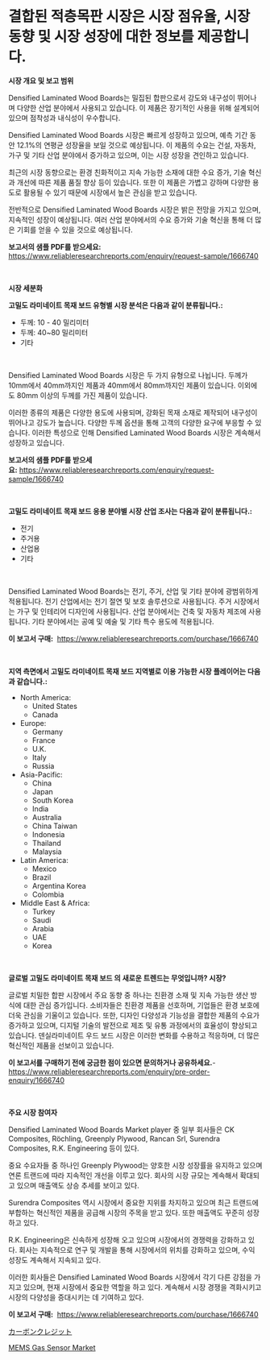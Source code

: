 <p><h1>결합된 적층목판 시장은 시장 점유율, 시장 동향 및 시장 성장에 대한 정보를 제공합니다.</h1></p><p><strong>시장 개요 및 보고 범위</strong></p>
<p><p>Densified Laminated Wood Boards는 밀집된 합판으로서 강도와 내구성이 뛰어나며 다양한 산업 분야에서 사용되고 있습니다. 이 제품은 장기적인 사용을 위해 설계되어 있으며 점착성과 내식성이 우수합니다.</p><p>Densified Laminated Wood Boards 시장은 빠르게 성장하고 있으며, 예측 기간 동안 12.1%의 연평균 성장율을 보일 것으로 예상됩니다. 이 제품의 수요는 건설, 자동차, 가구 및 기타 산업 분야에서 증가하고 있으며, 이는 시장 성장을 견인하고 있습니다.</p><p>최근의 시장 동향으로는 환경 친화적이고 지속 가능한 소재에 대한 수요 증가, 기술 혁신과 개선에 따른 제품 품질 향상 등이 있습니다. 또한 이 제품은 가볍고 강하며 다양한 용도로 활용될 수 있기 때문에 시장에서 높은 관심을 받고 있습니다.</p><p>전반적으로 Densified Laminated Wood Boards 시장은 밝은 전망을 가지고 있으며, 지속적인 성장이 예상됩니다. 여러 산업 분야에서의 수요 증가와 기술 혁신을 통해 더 많은 기회를 얻을 수 있을 것으로 예상됩니다.</p></p>
<p><strong>보고서의 샘플 PDF를 받으세요:</strong> <a href="https://www.reliableresearchreports.com/enquiry/request-sample/1666740">https://www.reliableresearchreports.com/enquiry/request-sample/1666740</a></p>
<p>&nbsp;</p>
<p><strong>시장 세분화</strong></p>
<p><strong>고밀도 라미네이트 목재 보드 유형별 시장 분석은 다음과 같이 분류됩니다.:</strong></p>
<p><ul><li>두께: 10 - 40 밀리미터</li><li>두께: 40~80 밀리미터</li><li>기타</li></ul></p>
<p>&nbsp;</p>
<p><p>Densified Laminated Wood Boards 시장은 두 가지 유형으로 나뉩니다. 두께가 10mm에서 40mm까지인 제품과 40mm에서 80mm까지인 제품이 있습니다. 이외에도 80mm 이상의 두께를 가진 제품이 있습니다. </p><p>이러한 종류의 제품은 다양한 용도에 사용되며, 강화된 목재 소재로 제작되어 내구성이 뛰어나고 강도가 높습니다. 다양한 두께 옵션을 통해 고객의 다양한 요구에 부응할 수 있습니다. 이러한 특성으로 인해 Densified Laminated Wood Boards 시장은 계속해서 성장하고 있습니다.</p></p>
<p><strong>보고서의 샘플 PDF를 받으세요:</strong>&nbsp;<a href="https://www.reliableresearchreports.com/enquiry/request-sample/1666740">https://www.reliableresearchreports.com/enquiry/request-sample/1666740</a></p>
<p>&nbsp;</p>
<p><strong> 고밀도 라미네이트 목재 보드 응용 분야별 시장 산업 조사는 다음과 같이 분류됩니다.:</strong></p>
<p><ul><li>전기</li><li>주거용</li><li>산업용</li><li>기타</li></ul></p>
<p>&nbsp;</p>
<p><p>Densified Laminated Wood Boards는 전기, 주거, 산업 및 기타 분야에 광범위하게 적용됩니다. 전기 산업에서는 전기 절연 및 보호 솔루션으로 사용됩니다. 주거 시장에서는 가구 및 인테리어 디자인에 사용됩니다. 산업 분야에서는 건축 및 자동차 제조에 사용됩니다. 기타 분야에서는 공예 및 예술 및 기타 특수 용도에 적용됩니다.</p></p>
<p><strong>이 보고서 구매:</strong>&nbsp; <a href="https://www.reliableresearchreports.com/purchase/1666740">https://www.reliableresearchreports.com/purchase/1666740</a></p>
<p>&nbsp;</p>
<p><strong>지역 측면에서 고밀도 라미네이트 목재 보드 지역별로 이용 가능한 시장 플레이어는 다음과 같습니다.:</strong></p>
<p><ul>
    <li>
        North America:
        <ul>
            <li>United States</li>
            <li>Canada</li>
        </ul>
    </li>
    <li>
        Europe:
        <ul>
            <li>Germany</li>
            <li>France</li>
            <li>U.K.</li>
            <li>Italy</li>
            <li>Russia</li>
        </ul>
    </li>
    <li>
        Asia-Pacific:
        <ul>
            <li>China</li>
            <li>Japan</li>
            <li>South Korea</li>
            <li>India</li>
            <li>Australia</li>
            <li>China Taiwan</li>
            <li>Indonesia</li>
            <li>Thailand</li>
            <li>Malaysia</li>
        </ul>
    </li>
    <li>
        Latin America:
        <ul>
            <li>Mexico</li>
            <li>Brazil</li>
            <li>Argentina Korea</li>
            <li>Colombia</li>
        </ul>
    </li>
    <li>
        Middle East & Africa:
        <ul>
            <li>Turkey</li>
            <li>Saudi</li>
            <li>Arabia</li>
            <li>UAE</li>
            <li>Korea</li>
        </ul>
    </li>
    </ul></p>
<p>&nbsp;</p>
<p><strong>글로벌 고밀도 라미네이트 목재 보드 의 새로운 트렌드는 무엇입니까? 시장?</strong></p>
<p><p>글로벌 치밀한 합판 시장에서 주요 동향 중 하나는 친환경 소재 및 지속 가능한 생산 방식에 대한 관심 증가입니다. 소비자들은 친환경 제품을 선호하며, 기업들은 환경 보호에 더욱 관심을 기울이고 있습니다. 또한, 디자인 다양성과 기능성을 결합한 제품의 수요가 증가하고 있으며, 디지털 기술의 발전으로 제조 및 유통 과정에서의 효율성이 향상되고 있습니다. 덴실라미네이트 우드 보드 시장은 이러한 변화를 수용하고 적응하며, 더 많은 혁신적인 제품을 선보이고 있습니다.</p></p>
<p><strong>이 보고서를 구매하기 전에 궁금한 점이 있으면 문의하거나 공유하세요.</strong>- <a href="https://www.reliableresearchreports.com/enquiry/pre-order-enquiry/1666740">https://www.reliableresearchreports.com/enquiry/pre-order-enquiry/1666740</a></p>
<p>&nbsp;</p>
<p><strong>주요 시장 참여자</strong></p>
<p><p>Densified Laminated Wood Boards Market player 중 일부 회사들은 CK Composites, Röchling, Greenply Plywood, Rancan Srl, Surendra Composites, R.K. Engineering 등이 있다.</p><p>중요 수요자들 중 하나인 Greenply Plywood는 양호한 시장 성장률을 유지하고 있으며 연론 트랜드에 따라 지속적인 개선을 이루고 있다. 회사의 시장 규모는 계속해서 확대되고 있으며 매출액도 상승 추세를 보이고 있다.</p><p>Surendra Composites 역시 시장에서 중요한 지위를 차지하고 있으며 최근 트랜드에 부합하는 혁신적인 제품을 공급해 시장의 주목을 받고 있다. 또한 매출액도 꾸준히 성장하고 있다.</p><p>R.K. Engineering은 신속하게 성장해 오고 있으며 시장에서의 경쟁력을 강화하고 있다. 회사는 지속적으로 연구 및 개발을 통해 시장에서의 위치를 강화하고 있으며, 수익 성장도 계속해서 지속되고 있다.</p><p>이러한 회사들은 Densified Laminated Wood Boards 시장에서 각기 다른 강점을 가지고 있으며, 현재 시장에서 중요한 역할을 하고 있다. 계속해서 시장 경쟁을 격화시키고 시장의 다양성을 증대시키는 데 기여하고 있다.</p></p>
<p><strong>이 보고서 구매:</strong>&nbsp;&nbsp;<a href="https://www.reliableresearchreports.com/purchase/1666740">https://www.reliableresearchreports.com/purchase/1666740</a></p>
<p><p><a href="https://github.com/lily-u-genius/Market-Research-Report-List-1/blob/main/373294315370.md">カーボンクレジット</a></p><p><a href="https://github.com/moyahfrancoestellec51j635wcx/Market-Research-Report-List-1/blob/main/mems-gas-sensor-market.md">MEMS Gas Sensor Market</a></p></p>
